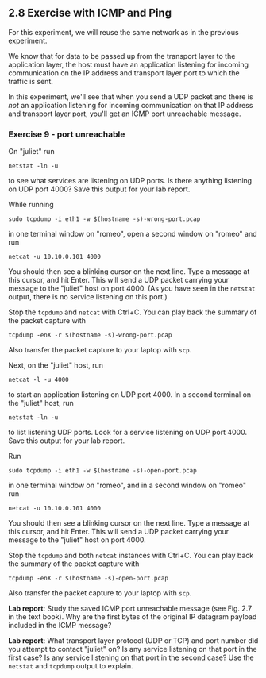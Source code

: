 ## 2.8 Exercise with ICMP and Ping

For this experiment, we will reuse the same network as in the previous experiment.

We know that for data to be passed up from the transport layer to the application layer, the host must have an application listening for incoming communication on the IP address and transport layer port to which the traffic is sent.

In this experiment, we'll see that when you send a UDP packet and there is *not* an application listening for incoming communication on that IP address and transport layer port, you'll get an ICMP port unreachable message.


### Exercise 9 - port unreachable

On "juliet" run

```
netstat -ln -u
```

to see what services are listening on UDP ports. Is there anything listening on UDP port 4000? Save this output for your lab report.


While running

```
sudo tcpdump -i eth1 -w $(hostname -s)-wrong-port.pcap
```

in one terminal window on "romeo", open a second window on "romeo" and run


```
netcat -u 10.10.0.101 4000
```

You should then see a blinking cursor on the next line. Type a message at this cursor, and hit Enter. This will send a UDP packet carrying your message to the "juliet" host on port 4000. (As you have seen in the `netstat` output, there is no service listening on this port.)


Stop the `tcpdump` and `netcat` with Ctrl+C. You can play back the summary of the packet capture with

```
tcpdump -enX -r $(hostname -s)-wrong-port.pcap
```

Also transfer the packet capture to your laptop with `scp`.


Next, on the "juliet" host, run

```
netcat -l -u 4000
```

to start an application listening on UDP port 4000. In a second terminal on the "juliet" host, run


```
netstat -ln -u
```

to list listening UDP ports. Look for a service listening on UDP port 4000. Save this output for your lab report.



Run

```
sudo tcpdump -i eth1 -w $(hostname -s)-open-port.pcap
```

in one terminal window on "romeo", and in a second window on "romeo" run


```
netcat -u 10.10.0.101 4000
```

You should then see a blinking cursor on the next line. Type a message at this cursor, and hit Enter. This will send a UDP packet carrying your message to the "juliet" host on port 4000.

Stop the `tcpdump` and both `netcat` instances with Ctrl+C. You can play back the summary of the packet capture with

```
tcpdump -enX -r $(hostname -s)-open-port.pcap
```

Also transfer the packet capture to your laptop with `scp`.


**Lab report**: Study the saved ICMP port unreachable message (see Fig. 2.7 in the text book). Why are the first bytes of the original IP datagram payload included in the ICMP message?


**Lab report**: What transport layer protocol (UDP or TCP) and port number did you attempt to contact "juliet" on? Is any service listening on that port in the first case? Is any service listening on that port in the second case? Use the `netstat` and `tcpdump` output to explain.

